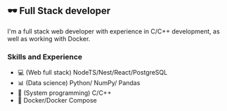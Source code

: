 ## 🕶 Full Stack developer
I'm a full stack web developer with experience in C/C++ development, as well as working with Docker.
### Skills and Experience

- :computer: (Web full stack) NodeTS/Nest/React/PostgreSQL
- :bar_chart: (Data science) Python/ NumPy/ Pandas
- :floppy_disk: (System programming) C/C++
- :whale: Docker/Docker Compose
